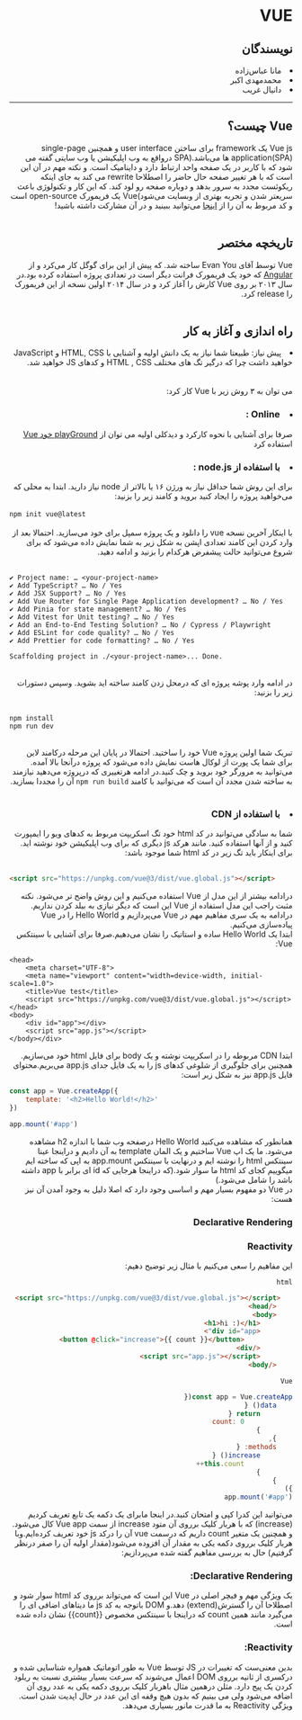 <div dir="rtl">
<h1>VUE</h1>
<h2>نویسندگان</h2>
<li>مانا عباس‌زاده</li>
<li>محمدمهدی اکبر</li>
<li>دانیال غریب</li>
<hr></hr>
<h2>Vue چیست؟</h2>
Vue js یک framework برای ساختن user interface و همچنین single-page application(SPA) ها می‌باشد.(SPA درواقع به وب اپلیکیشن یا وب سایتی گفته می شود که با کاربر در یک صفحه واحد ارتباط دارد و داینامیک است. و نکته مهم در آن این است که با هر تغییر صفحه حال حاضر را اصطلاحا rewrite می کند به جای اینکه ریکوئست مجدد به سرور بدهد و دوباره صفحه رو لود کند. که این کار و تکنولوژی باعث سریعتر شدن و تجربه بهتری از وبسایت می‌شود)Vue یک فریمورک open-source است و کد مربوط به آن را از 
<a href="https://github.com/vuejs/core">اینجا</a>
می‌توانید ببینید و در آن مشارکت داشته باشید!
<br></br>
<h2>تاریخچه مختصر</h2>
Vue توسط آقای Evan You ساخته شد. که پیش از این برای گوگل کار می‌کرد و از 
<a href="https://angular.io/">Angular</a>
که خود یک فریمورک فرانت دیگر است در تعدادی پروژه استفاده کرده بود.در سال ۲۰۱۳ بر روی Vue کارش را آغاز کرد و در سال ۲۰۱۴ اولین نسخه از این فریمورک را release کرد.
<br></br>
<h2>راه اندازی و آغاز به کار</h2>
<li>پیش نیاز: طبیعتا شما نیاز به یک دانش اولیه و آشنایی با HTML, CSS و JavaScript خواهید داشت چرا که درگیر تگ های مختلف HTML , CSS و کدهای JS خواهید شد.</li>
<br></br>
می توان به ۳ روش زیر با Vue کار کرد:
<h3><li>Online :</h3>
 صرفا برای آشنایی با نحوه کارکرد و دیدکلی اولیه می توان از 
<a href="https://play.vuejs.org/#eNo9jcEKwjAMhl/lt5fpQYfXUQfefAMvvRQbddC1pUuHUPrudg4HIcmXjyRZXEM4zYlEJ+T0iEPgXjn6BB8Zhp46WUZWDjCa9f6w9kAkTtH9CRinV4fmRtZ63H20Ztesqiylphqy3R5UYBqD1UyVAPk+9zkvV1CKbCv9poMLiTEfR2/IXpSoXomqZLtti/IFwVtA9A==">playGround خود Vue</a>
استفاده کرد
</li>
<h3><li>با استفاده از node.js :</h3> برای این روش شما حداقل نیاز به ورژن ۱۶ یا بالاتر از node نیاز دارید.
ابتدا به محلی که می‌خواهید پروژه را ایجاد کنید بروید و کامند زیر را بزنید:
<br>
</li>
</div>
<br>
<div dir="ltr"><code>npm init vue@latest</code></div>
<div dir="rtl"><br>
با اینکار آخرین نسخه vue را دانلود و یک پروژه سمپل برای خود می‌سازید. احتمالا بعد از وارد کردن این کامند تعدادی اپشن به شکل زیر به شما نمایش داده می‌شود که برای شروع می‌توانید حالت پیشفرض هرکدام را بزنید و ادامه دهید.
</div>
<br>

```
✔ Project name: … <your-project-name>
✔ Add TypeScript? … No / Yes
✔ Add JSX Support? … No / Yes
✔ Add Vue Router for Single Page Application development? … No / Yes
✔ Add Pinia for state management? … No / Yes
✔ Add Vitest for Unit testing? … No / Yes
✔ Add an End-to-End Testing Solution? … No / Cypress / Playwright
✔ Add ESLint for code quality? … No / Yes
✔ Add Prettier for code formatting? … No / Yes

Scaffolding project in ./<your-project-name>... Done.
```
<br>
<div dir="rtl">در ادامه وارد پوشه پروژه ای که درمحل زدن کامند ساخته اید بشوید.
وسپس دستورات زیر را بزنید‌:
</div>
<br>
<div>

```
npm install
npm run dev
```
<br>
</div>
<div dir="rtl">
تبریک شما اولین پروژه Vue خود را ساختید. احتمالا در پایان این مرحله درکامند لاین برای شما یک پورت از لوکال هاست نمایش داده می‌شود که پروژه درآنجا بالا آمده. می‌توانید به مرورگر خود بروید و چک کنید.در ادامه هرتغییری که درپروژه می‌دهید نیازمند به ساخته شدن مجدد آن است که می‌توانید با کامند <code>npm run build</code>
آن را مجددا بسازید.</div>
<br>
<div dir = "rtl"> 
<h3><li>با استفاده از CDN </h3>
شما به سادگی می‌توانید در کد html خود تگ اسکریپت مربوط به کدهای ویو را ایمپورت کنید و از آنها استفاده کنید. مانند هرکد js دیگری که برای وب اپلیکیشن خود نوشته اید. برای اینکار باید تگ زیر در کد html شما موجود باشد:
</li></div>
<br>

```html
<script src="https://unpkg.com/vue@3/dist/vue.global.js"></script>
```
<div dir="rtl">
درادامه بیشتر از این مدل از Vue استفاده می‌کنیم و این روش واضح تر می‌شود.
نکته مثبت راجب این مدل استفاده از Vue این است که دیگر نیازی به بیلد کردن نداریم. درادامه به یک سری مفاهیم مهم در Vue می‌پردازیم و Hello World را در Vue پیاده‌سازی ‌می‌کنیم.
<br>
ابتدا یک Hello World ساده و استاتیک را نشان می‌دهیم.صرفا برای آشنایی با سینتکس Vue:<br>
</div>
<div>


    <head>
        <meta charset="UTF-8">
        <meta name="viewport" content="width=device-width, initial-scale=1.0">
        <title>Vue test</title>
        <script src="https://unpkg.com/vue@3/dist/vue.global.js"></script>
    </head>
    <body>
        <div id="app"></div>
        <script src="app.js"></script>
    </body></div>
<div dir="rtl">ابتدا CDN مربوطه را در اسکریپت نوشته و یک body برای فایل html خود می‌سازیم.
همچنین برای جلوگیری از شلوغی کدهای js را به یک فایل جدای app.js می‌بریم.محتوای فایل app.js نیز به شکل زیر است:</div>

```js
const app = Vue.createApp({
    template: '<h2>Hello World!</h2>'
})

app.mount('#app')
```
<div dir="rtl">همانطور که مشاهده می‌کنید Hello World درصفحه وب شما با اندازه h2 مشاهده می‌شود.
ما یک اپ Vue ساختیم و یک المان template به آن دادیم و دراینجا عینا سینتکس html را نوشته ایم و درنهایت با سینتکس app.mount
به اپی که ساخته ایم میگوییم کجای کد html ما سوار شود.(که دراینجا هرجایی که id ای برابر با app داشته باشد را شامل می‌شود.)</div>
<div dir="rtl">
در Vue دو مفهوم بسیار مهم و اساسی وجود دارد که اصلا دلیل به وجود آمدن آن نیز هست:<br>
<h3>Declarative Rendering</h3>
<h3>Reactivity</h3>
این مفاهیم را سعی می‌کنیم با مثال زیر توضیح دهیم:
<br>

<code>html</code>

```html
   <script src="https://unpkg.com/vue@3/dist/vue.global.js"></script>
    </head>
    <body>
        <h1>hi :)</h1>
        <div id="app">
            <button @click="increase">{{ count }}</button>
        </div>
        <script src="app.js"></script>
    </body>
```

<code>Vue</code>
```js
const app = Vue.createApp({
    data() {
        return {
            count: 0
        }
    },
    methods: {
        increase() {
            this.count++
        }
    }
})
app.mount('#app')
```
می‌توانید این کدرا کپی و امتحان کنید.در اینجا مابرای یک دکمه یک تابع تعریف کردیم (increase) که با هربار کلیک برروی آن متود increase از سمت Vue app کال می‌شود.
و همچنین یک متغیر count داریم که درسمت vue آن را درکد js خود تعریف کرده‌ایم.وبا هربار کلیک برروی دکمه یکی به مقدار آن افزوده می‌شود(مقدار اولیه آن را صفر درنظر گرفتیم)
حال به بررسی مفاهیم گفته شده می‌پردازیم:
<br>
<h3>Declarative Rendering:</h3>
 یک ویژگی مهم و فیچر اصلی در Vue این است که می‌تواند برروی کد html سوار شود و اصطلاحا آن را گسترش(extend) دهد.و DOM باتوجه به کد js ما دیتاهای اضافی ای را می‌گیرد مانند همین count که دراینجا با سینتکس مخصوص {{count}} نشان داده شده است.
<br>
<h3>Reactivity:</h3>
بدین معنی‌ست که تغییرات در JS توسط Vue به طور اتوماتیک همواره شناسایی شده و درکسری از ثانیه برروی DOM اعمال می‌شوند که سرعت بسیار بیشتری نسبت به ریلود کردن یک پیج دارد. مثلن درهمین مثال باهربار کلیک برروی دکمه یکی به عدد روی آن اضافه می‌شود ولی می بینیم که بدون هیچ وقفه ای این عدد در حال اپدیت شدن است. ویژگی Reactivity به ما قدرت مانور بسیاری می‌دهد.
</div>
